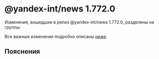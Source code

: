 # @yandex-int/news 1.772.0

<!-- ЧЕЛОВЕЧЕСКОЕ ВСТУПЛЕНИЕ -->

Изменения, вошедшие в релиз @yandex-int/news 1.772.0, разделены на группы:

Все важные изменения подробно описаны [ниже](#Пояснения).

## Пояснения

